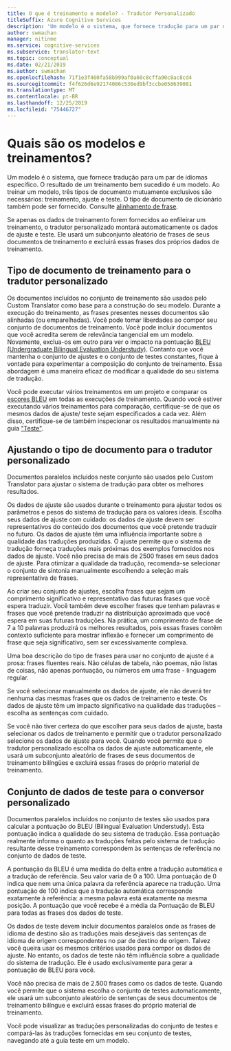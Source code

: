 ```yaml
---
title: O que é treinamento e modelo? - Tradutor Personalizado
titleSuffix: Azure Cognitive Services
description: 'Um modelo é o sistema, que fornece tradução para um par de idiomas específico. O resultado de um treinamento bem sucedido é um modelo. Ao treinar um modelo, são necessários três conjuntos de dados mutuamente exclusivos: conjunto de dados de treinamento, conjunto de dados de ajuste e conjunto de dados de teste.'
author: swmachan
manager: nitinme
ms.service: cognitive-services
ms.subservice: translator-text
ms.topic: conceptual
ms.date: 02/21/2019
ms.author: swmachan
ms.openlocfilehash: 71f1e3f460fa58b999af0a60c8cffa90c8ac8cd4
ms.sourcegitcommit: f4f626d6e92174086c530ed9bf3ccbe058639081
ms.translationtype: MT
ms.contentlocale: pt-BR
ms.lasthandoff: 12/25/2019
ms.locfileid: "75446727"
---
```

# <a name="what-are-trainings-and-models"></a>Quais são os modelos e treinamentos?

Um modelo é o sistema, que fornece tradução para um par de idiomas específico.
O resultado de um treinamento bem sucedido é um modelo. Ao treinar um modelo, três tipos de documento mutuamente exclusivos são necessários: treinamento, ajuste e teste. O tipo de documento de dicionário também pode ser fornecido. Consulte [alinhamento de frase](https://docs.microsoft.com/azure/cognitive-services/translator/custom-translator/sentence-alignment#suggested-minimum-number-of-sentences).

Se apenas os dados de treinamento forem fornecidos ao enfileirar um treinamento, o tradutor personalizado montará automaticamente os dados de ajuste e teste. Ele usará um subconjunto aleatório de frases de seus documentos de treinamento e excluirá essas frases dos próprios dados de treinamento.

## <a name="training-document-type-for-custom-translator"></a>Tipo de documento de treinamento para o tradutor personalizado

Os documentos incluídos no conjunto de treinamento são usados pelo Custom Translator como base para a construção do seu modelo. Durante a execução do treinamento, as frases presentes nesses documentos são alinhadas (ou emparelhadas). Você pode tomar liberdades ao compor seu conjunto de documentos de treinamento. Você pode incluir documentos que você acredita serem de relevância tangencial em um modelo. Novamente, exclua-os em outro para ver o impacto na pontuação [BLEU (Undergraduate Bilingual Evaluation Understudy)](what-is-bleu-score.md). Contanto que você mantenha o conjunto de ajustes e o conjunto de testes constantes, fique à vontade para experimentar a composição do conjunto de treinamento. Essa abordagem é uma maneira eficaz de modificar a qualidade do seu sistema de tradução.

Você pode executar vários treinamentos em um projeto e comparar os [escores BLEU](what-is-bleu-score.md) em todas as execuções de treinamento. Quando você estiver executando vários treinamentos para comparação, certifique-se de que os mesmos dados de ajuste/ teste sejam especificados a cada vez. Além disso, certifique-se de também inspecionar os resultados manualmente na guia ["Teste"](how-to-view-system-test-results.md).

## <a name="tuning-document-type-for-custom-translator"></a>Ajustando o tipo de documento para o tradutor personalizado

Documentos paralelos incluídos neste conjunto são usados pelo Custom Translator para ajustar o sistema de tradução para obter os melhores resultados.

Os dados de ajuste são usados durante o treinamento para ajustar todos os parâmetros e pesos do sistema de tradução para os valores ideais. Escolha seus dados de ajuste com cuidado: os dados de ajuste devem ser representativos do conteúdo dos documentos que você pretende traduzir no futuro. Os dados de ajuste têm uma influência importante sobre a qualidade das traduções produzidas. O ajuste permite que o sistema de tradução forneça traduções mais próximas dos exemplos fornecidos nos dados de ajuste. Você não precisa de mais de 2500 frases em seus dados de ajuste. Para otimizar a qualidade da tradução, recomenda-se selecionar o conjunto de sintonia manualmente escolhendo a seleção mais representativa de frases.

Ao criar seu conjunto de ajustes, escolha frases que sejam um comprimento significativo e representativo das futuras frases que você espera traduzir. Você também deve escolher frases que tenham palavras e frases que você pretende traduzir na distribuição aproximada que você espera em suas futuras traduções. Na prática, um comprimento de frase de 7 a 10 palavras produzirá os melhores resultados, pois essas frases contêm contexto suficiente para mostrar inflexão e fornecer um comprimento de frase que seja significativo, sem ser excessivamente complexa.

Uma boa descrição do tipo de frases para usar no conjunto de ajuste é a prosa: frases fluentes reais. Não células de tabela, não poemas, não listas de coisas, não apenas pontuação, ou números em uma frase - linguagem regular.

Se você selecionar manualmente os dados de ajuste, ele não deverá ter nenhuma das mesmas frases que os dados de treinamento e teste. Os dados de ajuste têm um impacto significativo na qualidade das traduções – escolha as sentenças com cuidado.

Se você não tiver certeza do que escolher para seus dados de ajuste, basta selecionar os dados de treinamento e permitir que o tradutor personalizado selecione os dados de ajuste para você. Quando você permite que o tradutor personalizado escolha os dados de ajuste automaticamente, ele usará um subconjunto aleatório de frases de seus documentos de treinamento bilíngües e excluirá essas frases do próprio material de treinamento.

## <a name="testing-dataset-for-custom-translator"></a>Conjunto de dados de teste para o conversor personalizado

Documentos paralelos incluídos no conjunto de testes são usados para calcular a pontuação do BLEU (Bilingual Evaluation Understudy). Esta pontuação indica a qualidade do seu sistema de tradução. Essa pontuação realmente informa o quanto as traduções feitas pelo sistema de tradução resultante desse treinamento correspondem às sentenças de referência no conjunto de dados de teste.

A pontuação da BLEU é uma medida do delta entre a tradução automática e a tradução de referência. Seu valor varia de 0 a 100. Uma pontuação de 0 indica que nem uma única palavra da referência aparece na tradução. Uma pontuação de 100 indica que a tradução automática corresponde exatamente à referência: a mesma palavra está exatamente na mesma posição. A pontuação que você recebe é a média da Pontuação de BLEU para todas as frases dos dados de teste.

Os dados de teste devem incluir documentos paralelos onde as frases de idioma de destino são as traduções mais desejáveis das sentenças de idioma de origem correspondentes no par de destino de origem. Talvez você queira usar os mesmos critérios usados para compor os dados de ajuste. No entanto, os dados de teste não têm influência sobre a qualidade do sistema de tradução. Ele é usado exclusivamente para gerar a pontuação de BLEU para você.

Você não precisa de mais de 2.500 frases como os dados de teste. Quando você permite que o sistema escolha o conjunto de testes automaticamente, ele usará um subconjunto aleatório de sentenças de seus documentos de treinamento bilíngue e excluirá essas frases do próprio material de treinamento.

Você pode visualizar as traduções personalizadas do conjunto de testes e compará-las às traduções fornecidas em seu conjunto de testes, navegando até a guia teste em um modelo.
